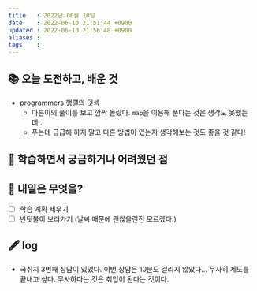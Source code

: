 ```yaml
---
title   : 2022년 06월 10일 
date    : 2022-06-10 21:51:44 +0900
updated : 2022-06-10 21:56:48 +0900
aliases : 
tags    : 
---
```

## 📚 오늘 도전하고, 배운 것
- [programmers 행렬의 덧셈](https://github.com/padosum/algorithm/blob/main/programmers/level1/%ED%96%89%EB%A0%AC%EC%9D%98%20%EB%8D%A7%EC%85%88.js)
	- 다른이의 풀이를 보고 깜짝 놀랐다. `map`을 이용해 푼다는 것은 생각도 못했는데.. 
	- 푸는데 급급해 하지 말고 다른 방법이 있는지 생각해보는 것도 좋을 것 같다!

## 🤔 학습하면서 궁금하거나 어려웠던 점 

## 🌅 내일은 무엇을?
- [ ] 학습 계획 세우기
- [ ] 반딧불이 보러가기 (날씨 때문에 괜찮을런진 모르겠다.)

## 🖋 log
- 국취지 3번째 상담이 있었다. 이번 상담은 10분도 걸리지 않았다... 무사히 제도를 끝내고 싶다. 무사하다는 것은 취업이 된다는 것이다.

